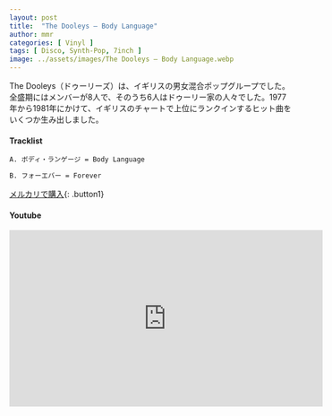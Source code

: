 ```yaml
---
layout: post
title:  "The Dooleys – Body Language"
author: mmr
categories: [ Vinyl ]
tags: [ Disco, Synth-Pop, 7inch ]
image: ../assets/images/The Dooleys – Body Language.webp
---
```


The Dooleys（ドゥーリーズ）は、イギリスの男女混合ポップグループでした。全盛期にはメンバーが8人で、そのうち6人はドゥーリー家の人々でした。1977年から1981年にかけて、イギリスのチャートで上位にランクインするヒット曲をいくつか生み出しました。

#### Tracklist
```md
A. ボディ・ランゲージ = Body Language

B. フォーエバー = Forever
```

[メルカリで購入](https://jp.mercari.com/item/m84917533040?afid=6142608987){: .button1}

#### Youtube
<iframe width="560" height="315" src="https://www.youtube.com/embed/l8e0dxbYvSk?si=mPP5reWW5Tun78nM" title="YouTube video player" frameborder="0" allow="accelerometer; autoplay; clipboard-write; encrypted-media; gyroscope; picture-in-picture; web-share" referrerpolicy="strict-origin-when-cross-origin" allowfullscreen></iframe>